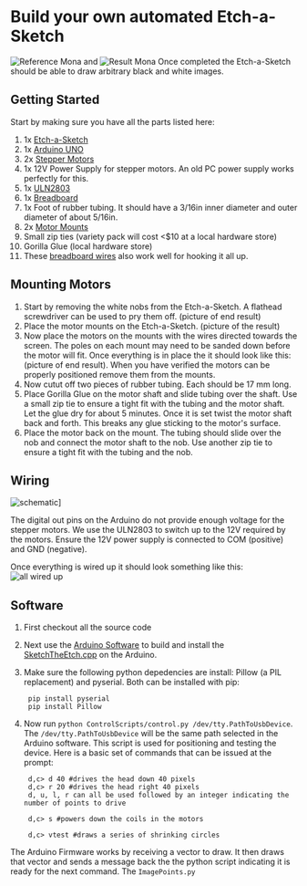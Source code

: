 # Build your own automated Etch-a-Sketch

![Reference Mona](/ref/mona.jpg) and ![Result Mona](/result/mona.jpg)
Once completed the Etch-a-Sketch should be able to draw arbitrary black and white images. 

## Getting Started

Start by making sure you have all the parts listed here:

1. 1x [Etch-a-Sketch](http://www.amazon.com/Classic-Etch-Sketch-Magic-Screen/dp/B00000J0HG/)
2. 1x [Arduino UNO](http://www.adafruit.com/products/50)
3. 2x [Stepper Motors](https://www.adafruit.com/products/918)
4. 1x 12V Power Supply for stepper motors. An old PC power supply works perfectly for this.
5. 1x [ULN2803](http://www.digikey.com/product-detail/en/ULN2803A/497-2356-5-ND/599591)
6. 1x [Breadboard](http://www.adafruit.com/products/64)
7. 1x Foot of rubber tubing. It should have a 3/16in inner diameter and outer diameter of about 5/16in.
8. 2x [Motor Mounts](http://www.shapeways.com/model/848459/motor-mount-r2.html)
9. Small zip ties (variety pack will cost <$10 at a local hardware store)
10. Gorilla Glue (local hardware store)
12. These [breadboard wires](http://www.adafruit.com/products/153) also work well for hooking it all up.

## Mounting Motors

1. Start by removing the white nobs from the Etch-a-Sketch. A flathead screwdriver can be used to pry them off. (picture of end result)
2. Place the motor mounts on the Etch-a-Sketch. (picture of the result)
3. Now place the motors on the mounts with the wires directed towards the screen. The poles on each mount may need to be sanded down before the motor will fit. Once everything is in place the it should look like this: (picture of end result). When you have verified the motors can be properly positioned remove them from the mounts.
5. Now cutut off two pieces of rubber tubing. Each should be 17 mm long.
6. Place Gorilla Glue on the motor shaft and slide tubing over the shaft. Use a small zip tie to ensure a tight fit with the tubing and the motor shaft. Let the glue dry for about 5 minutes. Once it is set twist the motor shaft back and forth. This breaks any glue sticking to the motor's surface. 
7. Place the motor back on the mount. The tubing should slide over the nob and connect the motor shaft to the nob. Use another zip tie to ensure a tight fit with the tubing and the nob.

## Wiring

![schematic](/schematic.jpg)]

The digital out pins on the Arduino do not provide enough voltage for the stepper motors. We use the ULN2803 to switch up to the 12V required by the motors. Ensure the 12V power supply is connected to COM (positive) and GND (negative).

Once everything is wired up it should look something like this:
![all wired up](/wiredup.jpg)

## Software

1. First checkout all the source code
2. Next use the [Arduino Software](http://arduino.cc/en/Main/Software) to build and install the [SketchTheEtch.cpp](http://blah/arduino/SketchTheEtch/SketchTheEtch.cpp) on the Arduino.
3. Make sure the following python depedencies are install: Pillow (a PIL replacement) and pyserial. Both can be installed with pip:

		pip install pyserial
		pip install Pillow
		
4. Now run `python ControlScripts/control.py /dev/tty.PathToUsbDevice`. The `/dev/tty.PathToUsbDevice` will be the same path selected in the Arduino software. This script is used for positioning and testing the device. Here is a basic set of commands that can be issued at the prompt:

		d,c> d 40 #drives the head down 40 pixels
		d,c> r 20 #drives the head right 40 pixels
		d, u, l, r can all be used followed by an integer indicating the number of points to drive
		
		d,c> s #powers down the coils in the motors
		
		d,c> vtest #draws a series of shrinking circles
		
The Arduino Firmware works by receiving a vector to draw. It then draws that vector and sends a message back the the python script indicating it is ready for the next command. The `ImagePoints.py` 

